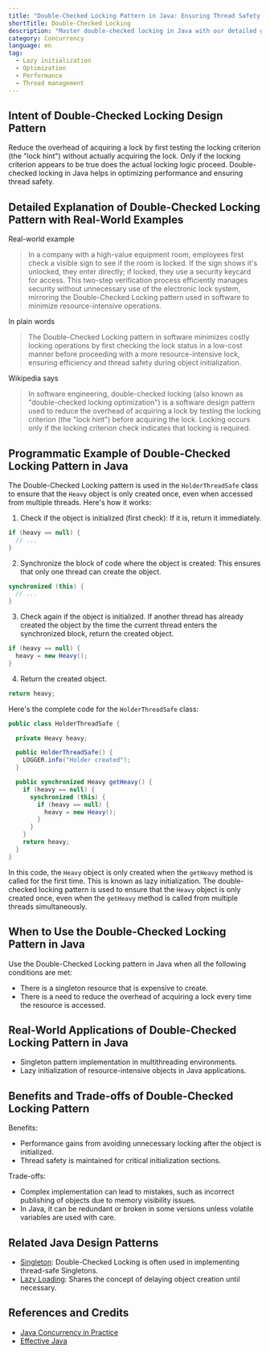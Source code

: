 ```yaml
---
title: "Double-Checked Locking Pattern in Java: Ensuring Thread Safety with Minimal Overhead"
shortTitle: Double-Checked Locking
description: "Master double-checked locking in Java with our detailed guide and practical examples. Enhance your Java design patterns knowledge today."
category: Concurrency
language: en
tag:
  - Lazy initialization
  - Optimization
  - Performance
  - Thread management
---
```


## Intent of Double-Checked Locking Design Pattern

Reduce the overhead of acquiring a lock by first testing the locking criterion (the "lock hint") without actually
acquiring the lock. Only if the locking criterion appears to be true does the actual locking logic proceed.
Double-checked locking in Java helps in optimizing performance and ensuring thread safety.

## Detailed Explanation of Double-Checked Locking Pattern with Real-World Examples

Real-world example

> In a company with a high-value equipment room, employees first check a visible sign to see if the room is locked. If
> the sign shows it's unlocked, they enter directly; if locked, they use a security keycard for access. This two-step
> verification process efficiently manages security without unnecessary use of the electronic lock system, mirroring the
> Double-Checked Locking pattern used in software to minimize resource-intensive operations.

In plain words

> The Double-Checked Locking pattern in software minimizes costly locking operations by first checking the lock status
> in a low-cost manner before proceeding with a more resource-intensive lock, ensuring efficiency and thread safety during
> object initialization.

Wikipedia says

> In software engineering, double-checked locking (also known as "double-checked locking optimization") is a software
> design pattern used to reduce the overhead of acquiring a lock by testing the locking criterion (the "lock hint") before
> acquiring the lock. Locking occurs only if the locking criterion check indicates that locking is required.

## Programmatic Example of Double-Checked Locking Pattern in Java

The Double-Checked Locking pattern is used in the `HolderThreadSafe` class to ensure that the `Heavy` object is only
created once, even when accessed from multiple threads. Here's how it works:

1. Check if the object is initialized (first check): If it is, return it immediately.

```java
if (heavy == null) {
  // ...
}
```

2. Synchronize the block of code where the object is created: This ensures that only one thread can create the object.

```java
synchronized (this) {
  // ...
}
```

3. Check again if the object is initialized. If another thread has already created the object by the time the current
   thread enters the synchronized block, return the created object.

```java
if (heavy == null) {
  heavy = new Heavy();
}
```

4. Return the created object.

```java
return heavy;
```

Here's the complete code for the `HolderThreadSafe` class:

```java
public class HolderThreadSafe {

  private Heavy heavy;

  public HolderThreadSafe() {
    LOGGER.info("Holder created");
  }

  public synchronized Heavy getHeavy() {
    if (heavy == null) {
      synchronized (this) {
        if (heavy == null) {
          heavy = new Heavy();
        }
      }
    }
    return heavy;
  }
}
```

In this code, the `Heavy` object is only created when the `getHeavy` method is called for the first time. This is known
as lazy initialization. The double-checked locking pattern is used to ensure that the `Heavy` object is only created
once, even when the `getHeavy` method is called from multiple threads simultaneously.

## When to Use the Double-Checked Locking Pattern in Java

Use the Double-Checked Locking pattern in Java when all the following conditions are met:

* There is a singleton resource that is expensive to create.
* There is a need to reduce the overhead of acquiring a lock every time the resource is accessed.

## Real-World Applications of Double-Checked Locking Pattern in Java

* Singleton pattern implementation in multithreading environments.
* Lazy initialization of resource-intensive objects in Java applications.

## Benefits and Trade-offs of Double-Checked Locking Pattern

Benefits:

* Performance gains from avoiding unnecessary locking after the object is initialized.
* Thread safety is maintained for critical initialization sections.

Trade-offs:

* Complex implementation can lead to mistakes, such as incorrect publishing of objects due to memory visibility issues.
* In Java, it can be redundant or broken in some versions unless volatile variables are used with care.

## Related Java Design Patterns

* [Singleton](https://java-design-patterns.com/patterns/singleton/): Double-Checked Locking is often used in
  implementing thread-safe Singletons.
* [Lazy Loading](https://java-design-patterns.com/patterns/lazy-loading/): Shares the concept of delaying object
  creation until necessary.

## References and Credits

* [Java Concurrency in Practice](https://amzn.to/4aIAPKa)
* [Effective Java](https://amzn.to/3xx7KDh)
